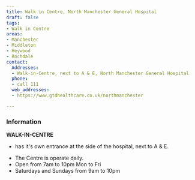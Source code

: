 ```yaml
---
title: Walk in Centre, North Manchester General Hospital
draft: false
tags:
- Walk in Centre
areas:
- Manchester
- Middleton
- Heywood
- Rochdale
contact:
  Addresses:
  - Walk-in-Centre, next to A & E, North Manchester General Hospital
  phone:
  - call 111
  web_addresses:
  - https://www.gtdhealthcare.co.uk/northmanchester

---
```

### Information
**WALK-IN-CENTRE**  
- has it's own entrance at the side of the hospital, next to A & E.

* The Centre is operate daily.
* Open from 7am to 10pm  Mon to Fri  
* Saturdays and Sundays from 9am to 10pm